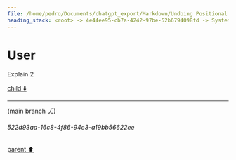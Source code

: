 ```yaml
---
file: /home/pedro/Documents/chatgpt_export/Markdown/Undoing Positional Encodings.md
heading_stack: <root> -> 4e44ee95-cb7a-4242-97be-52b6794098fd -> System -> 2984f899-ca70-4b1e-b2be-96ced8112a5e -> System -> aaa2f123-87f4-49f7-b9f0-234481819e63 -> User -> f32a251d-43c1-468d-8d74-d4e3d39545d5 -> Assistant -> aaa24e29-3f25-43e5-8bec-450e86dff908 -> User -> 777c7829-2f03-4e21-a4d2-d49947300f77 -> Assistant -> aaa2a0c1-8281-4119-936d-0786564f543e -> User
---
```

# User

Explain 2

[child ⬇️](#522d93aa-16c8-4f86-94e3-a19bb56622ee)

---

(main branch ⎇)
###### 522d93aa-16c8-4f86-94e3-a19bb56622ee
[parent ⬆️](#aaa2a0c1-8281-4119-936d-0786564f543e)
